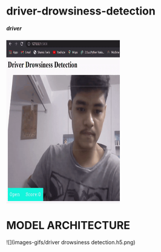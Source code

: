# driver-drowsiness-detection
##### driver

<img src="latest.gif" width="300" height="430">

# MODEL ARCHITECTURE
![](images-gifs/driver drowsiness detection.h5.png)

